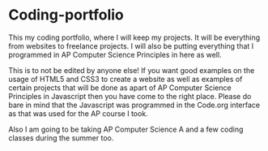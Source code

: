 # Coding-portfolio
This my coding portfolio, where I will keep my projects. It will be everything from websites to freelance projects. I will also be putting everything that I programmed in AP Computer Science Principles in here as well. 


This is to not be edited by anyone else! If you want good examples on the usage of HTML5 and CSS3 to create a website as well as examples of certain projects that will be done as apart of AP Computer Science Principles in Javascript then you have come to the right place. Please do bare in mind that the Javascript was programmed in the Code.org interface as that was used for the AP course I took. 


Also I am going to be taking AP Computer Science A and a few coding classes during the summer too. 
